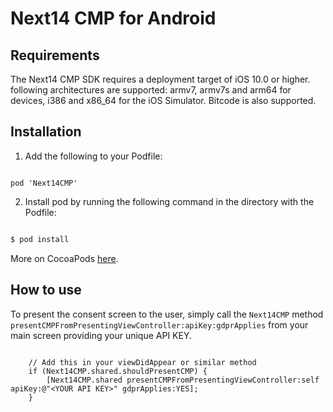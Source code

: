 # Next14 CMP for Android

## Requirements

The Next14 CMP SDK requires a deployment target of iOS 10.0 or higher. following architectures are supported: armv7, armv7s and arm64 for devices, i386 and x86_64 for the iOS Simulator. Bitcode is also supported.

## Installation

1. Add the following to your Podfile:
  ```Podfile

  pod 'Next14CMP'

  ```
2. Install pod by running the following command in the directory with the Podfile:
  ```bash

  $ pod install

  ```

More on CocoaPods [here](https://cocoapods.org/).

## How to use

To present the consent screen to the user, simply call the `Next14CMP` method
`presentCMPFromPresentingViewController:apiKey:gdprApplies` from your main screen providing your unique API KEY.

```objc

    // Add this in your viewDidAppear or similar method
    if (Next14CMP.shared.shouldPresentCMP) {
        [Next14CMP.shared presentCMPFromPresentingViewController:self apiKey:@"<YOUR API KEY>" gdprApplies:YES];
    }

```